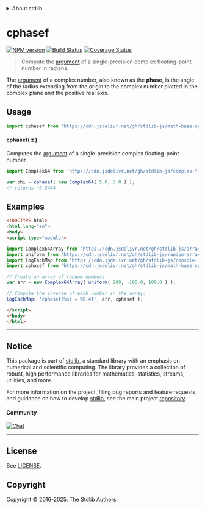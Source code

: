 <!--

@license Apache-2.0

Copyright (c) 2025 The Stdlib Authors.

Licensed under the Apache License, Version 2.0 (the "License");
you may not use this file except in compliance with the License.
You may obtain a copy of the License at

   http://www.apache.org/licenses/LICENSE-2.0

Unless required by applicable law or agreed to in writing, software
distributed under the License is distributed on an "AS IS" BASIS,
WITHOUT WARRANTIES OR CONDITIONS OF ANY KIND, either express or implied.
See the License for the specific language governing permissions and
limitations under the License.

-->


<details>
  <summary>
    About stdlib...
  </summary>
  <p>We believe in a future in which the web is a preferred environment for numerical computation. To help realize this future, we've built stdlib. stdlib is a standard library, with an emphasis on numerical and scientific computation, written in JavaScript (and C) for execution in browsers and in Node.js.</p>
  <p>The library is fully decomposable, being architected in such a way that you can swap out and mix and match APIs and functionality to cater to your exact preferences and use cases.</p>
  <p>When you use stdlib, you can be absolutely certain that you are using the most thorough, rigorous, well-written, studied, documented, tested, measured, and high-quality code out there.</p>
  <p>To join us in bringing numerical computing to the web, get started by checking us out on <a href="https://github.com/stdlib-js/stdlib">GitHub</a>, and please consider <a href="https://opencollective.com/stdlib">financially supporting stdlib</a>. We greatly appreciate your continued support!</p>
</details>

# cphasef

[![NPM version][npm-image]][npm-url] [![Build Status][test-image]][test-url] [![Coverage Status][coverage-image]][coverage-url] <!-- [![dependencies][dependencies-image]][dependencies-url] -->

> Compute the [argument][complex-number-argument] of a single-precision complex floating-point number in radians.

<section class="intro">

The [argument][complex-number-argument] of a complex number, also known as the **phase**, is the angle of the radius extending from the origin to the complex number plotted in the complex plane and the positive real axis.

</section>

<!-- /.intro -->



<section class="usage">

## Usage

```javascript
import cphasef from 'https://cdn.jsdelivr.net/gh/stdlib-js/math-base-special-cphasef@esm/index.mjs';
```

#### cphasef( z )

Computes the [argument][complex-number-argument] of a single-precision complex floating-point number.

```javascript
import Complex64 from 'https://cdn.jsdelivr.net/gh/stdlib-js/complex-float32-ctor@esm/index.mjs';

var phi = cphasef( new Complex64( 5.0, 3.0 ) );
// returns ~0.5404
```

</section>

<!-- /.usage -->

<section class="examples">

## Examples

<!-- eslint no-undef: "error" -->

```html
<!DOCTYPE html>
<html lang="en">
<body>
<script type="module">

import Complex64Array from 'https://cdn.jsdelivr.net/gh/stdlib-js/array-complex64@esm/index.mjs';
import uniform from 'https://cdn.jsdelivr.net/gh/stdlib-js/random-array-uniform@esm/index.mjs';
import logEachMap from 'https://cdn.jsdelivr.net/gh/stdlib-js/console-log-each-map@esm/index.mjs';
import cphasef from 'https://cdn.jsdelivr.net/gh/stdlib-js/math-base-special-cphasef@esm/index.mjs';

// Create an array of random numbers:
var arr = new Complex64Array( uniform( 200, -100.0, 100.0 ) );

// Compute the inverse of each number in the array:
logEachMap( 'cphasef(%s) = %0.4f', arr, cphasef );

</script>
</body>
</html>
```

</section>

<!-- /.examples -->

<!-- C interface documentation. -->



<!-- Section for related `stdlib` packages. Do not manually edit this section, as it is automatically populated. -->

<section class="related">

</section>

<!-- /.related -->

<!-- Section for all links. Make sure to keep an empty line after the `section` element and another before the `/section` close. -->


<section class="main-repo" >

* * *

## Notice

This package is part of [stdlib][stdlib], a standard library with an emphasis on numerical and scientific computing. The library provides a collection of robust, high performance libraries for mathematics, statistics, streams, utilities, and more.

For more information on the project, filing bug reports and feature requests, and guidance on how to develop [stdlib][stdlib], see the main project [repository][stdlib].

#### Community

[![Chat][chat-image]][chat-url]

---

## License

See [LICENSE][stdlib-license].


## Copyright

Copyright &copy; 2016-2025. The Stdlib [Authors][stdlib-authors].

</section>

<!-- /.stdlib -->

<!-- Section for all links. Make sure to keep an empty line after the `section` element and another before the `/section` close. -->

<section class="links">

[npm-image]: http://img.shields.io/npm/v/@stdlib/math-base-special-cphasef.svg
[npm-url]: https://npmjs.org/package/@stdlib/math-base-special-cphasef

[test-image]: https://github.com/stdlib-js/math-base-special-cphasef/actions/workflows/test.yml/badge.svg?branch=main
[test-url]: https://github.com/stdlib-js/math-base-special-cphasef/actions/workflows/test.yml?query=branch:main

[coverage-image]: https://img.shields.io/codecov/c/github/stdlib-js/math-base-special-cphasef/main.svg
[coverage-url]: https://codecov.io/github/stdlib-js/math-base-special-cphasef?branch=main

<!--

[dependencies-image]: https://img.shields.io/david/stdlib-js/math-base-special-cphasef.svg
[dependencies-url]: https://david-dm.org/stdlib-js/math-base-special-cphasef/main

-->

[chat-image]: https://img.shields.io/gitter/room/stdlib-js/stdlib.svg
[chat-url]: https://app.gitter.im/#/room/#stdlib-js_stdlib:gitter.im

[stdlib]: https://github.com/stdlib-js/stdlib

[stdlib-authors]: https://github.com/stdlib-js/stdlib/graphs/contributors

[umd]: https://github.com/umdjs/umd
[es-module]: https://developer.mozilla.org/en-US/docs/Web/JavaScript/Guide/Modules

[deno-url]: https://github.com/stdlib-js/math-base-special-cphasef/tree/deno
[deno-readme]: https://github.com/stdlib-js/math-base-special-cphasef/blob/deno/README.md
[umd-url]: https://github.com/stdlib-js/math-base-special-cphasef/tree/umd
[umd-readme]: https://github.com/stdlib-js/math-base-special-cphasef/blob/umd/README.md
[esm-url]: https://github.com/stdlib-js/math-base-special-cphasef/tree/esm
[esm-readme]: https://github.com/stdlib-js/math-base-special-cphasef/blob/esm/README.md
[branches-url]: https://github.com/stdlib-js/math-base-special-cphasef/blob/main/branches.md

[stdlib-license]: https://raw.githubusercontent.com/stdlib-js/math-base-special-cphasef/main/LICENSE

[complex-number-argument]: https://en.wikipedia.org/wiki/Argument_%28complex_analysis%29

<!-- <related-links> -->

<!-- </related-links> -->

</section>

<!-- /.links -->
